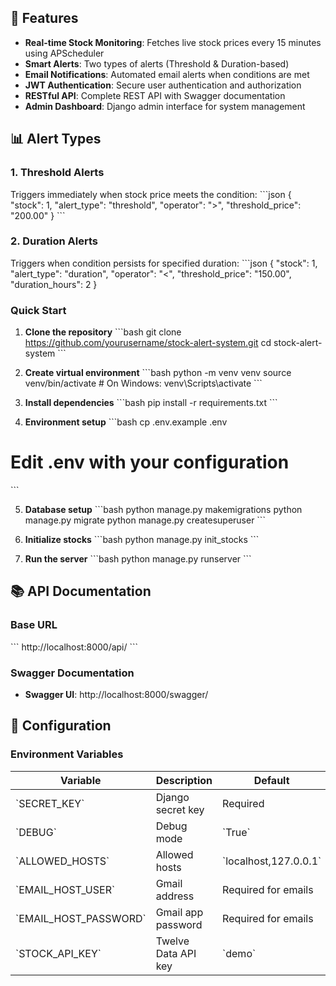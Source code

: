 ## 🚀 Features

- **Real-time Stock Monitoring**: Fetches live stock prices every 15 minutes using APScheduler
- **Smart Alerts**: Two types of alerts (Threshold & Duration-based)
- **Email Notifications**: Automated email alerts when conditions are met
- **JWT Authentication**: Secure user authentication and authorization
- **RESTful API**: Complete REST API with Swagger documentation
- **Admin Dashboard**: Django admin interface for system management

## 📊 Alert Types

### 1. Threshold Alerts
Triggers immediately when stock price meets the condition:
\`\`\`json
{
  "stock": 1,
  "alert_type": "threshold",
  "operator": ">",
  "threshold_price": "200.00"
}
\`\`\`

### 2. Duration Alerts
Triggers when condition persists for specified duration:
\`\`\`json
{
  "stock": 1,
  "alert_type": "duration",
  "operator": "<",
  "threshold_price": "150.00",
  "duration_hours": 2
}
### Quick Start

1. **Clone the repository**
\`\`\`bash
git clone https://github.com/yourusername/stock-alert-system.git
cd stock-alert-system
\`\`\`

2. **Create virtual environment**
\`\`\`bash
python -m venv venv
source venv/bin/activate  # On Windows: venv\Scripts\activate
\`\`\`

3. **Install dependencies**
\`\`\`bash
pip install -r requirements.txt
\`\`\`

4. **Environment setup**
\`\`\`bash
cp .env.example .env
# Edit .env with your configuration
\`\`\`

5. **Database setup**
\`\`\`bash
python manage.py makemigrations
python manage.py migrate
python manage.py createsuperuser
\`\`\`

6. **Initialize stocks**
\`\`\`bash
python manage.py init_stocks
\`\`\`

7. **Run the server**
\`\`\`bash
python manage.py runserver
\`\`\`

## 📚 API Documentation

### Base URL
\`\`\`
http://localhost:8000/api/
\`\`\`

### Swagger Documentation
- **Swagger UI**: http://localhost:8000/swagger/
## 🔧 Configuration

### Environment Variables

| Variable | Description | Default |
|----------|-------------|---------|
| \`SECRET_KEY\` | Django secret key | Required |
| \`DEBUG\` | Debug mode | \`True\` |
| \`ALLOWED_HOSTS\` | Allowed hosts | \`localhost,127.0.0.1\` |
| \`EMAIL_HOST_USER\` | Gmail address | Required for emails |
| \`EMAIL_HOST_PASSWORD\` | Gmail app password | Required for emails |
| \`STOCK_API_KEY\` | Twelve Data API key | \`demo\` |
